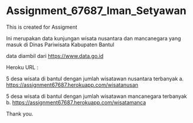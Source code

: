 # Assignment_67687_Iman_Setyawan
This is created for Assigment



Ini merupakan data kunjungan wisata nusantara dan mancanegara yang masuk di Dinas Pariwisata Kabupaten Bantul

data diambil dari https://www.data.go.id

Heroku URL	: 

5 desa wisata di bantul dengan jumlah wisatawan nusantara terbanyak
a. https://assignment67687.herokuapp.com/wisatanusan

5 desa wisata di bantul dengan jumlah wisatawan mancanegara terbanyak
b. https://assignment67687.herokuapp.com/wisatamanca

Thank you.
